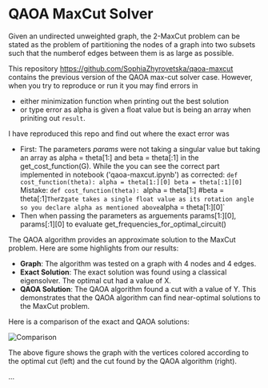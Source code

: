 # QAOA MaxCut Solver

Given an undirected unweighted graph, the 2-MaxCut problem can be stated as the problem of partitioning the nodes of a graph into two subsets such that the numberof edges between them is as large as possible.

This repository https://github.com/SophiaZhyrovetska/qaoa-maxcut contains the previous version of the QAOA max-cut solver case. However, when you try to reproduce or run it you may find errors in 
* either minimization function when printing out the best solution
* or type error as alpha is given a float value but is being an array when priniting out `result`.

I have reproduced this repo and find out where the exact error was

* First: The parameters *params* were not taking a singular value but taking an array as alpha = theta[1:] and beta = theta[:1] in the get_cost_function(G). While the you can see the correct part implemented in notebook ('qaoa-maxcut.ipynb')
  as
  corrected:
  `def cost_function(theta):
        alpha = theta[1:][0]
        beta = theta[:1][0]`
  Mistake:
   `def cost_function(theta):
       `alpha = theta[1:]
        #beta = theta[:1]`
The `rz` gate takes a single float value as its rotation angle so you declare alpha as mentioned above `alpha = theta[1:][0]`
* Then when passing the parameters as arguements params[1:][0], params[:1][0] to evaluate get_frequencies_for_optimal_circuit()

The QAOA algorithm provides an approximate solution to the MaxCut problem. Here are some highlights from our results:

- **Graph**: The algorithm was tested on a graph with 4 nodes and 4 edges.
- **Exact Solution**: The exact solution was found using a classical eigensolver. The optimal cut had a value of X.
- **QAOA Solution**: The QAOA algorithm found a cut with a value of Y. This demonstrates that the QAOA algorithm can find near-optimal solutions to the MaxCut problem.

Here is a comparison of the exact and QAOA solutions:

![Comparison](images/comparison.png)

The above figure shows the graph with the vertices colored according to the optimal cut (left) and the cut found by the QAOA algorithm (right).

...
